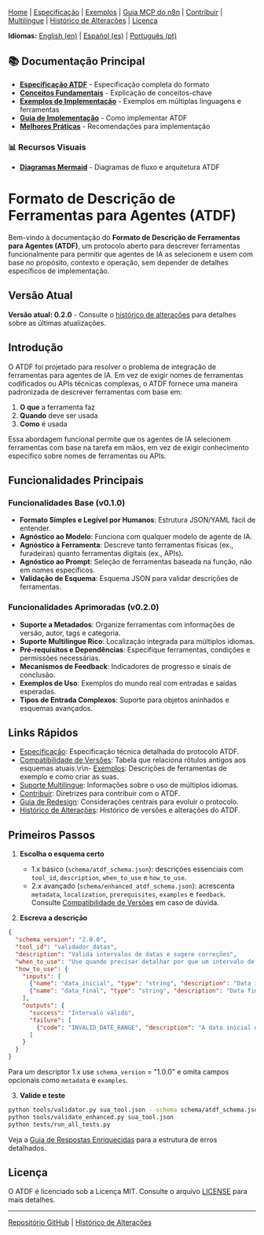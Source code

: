 [Home](index.md) | [Especificação](specification.md) | [Exemplos](examples.md) | [Guia MCP do n8n](n8n_mcp_server_guide.md) | [Contribuir](contributing.md) | [Multilíngue](multilingual.md) | [Histórico de Alterações](changelog.md) | [Licença](license.md)

**Idiomas:** [English (en)](../en/index.md) | [Español (es)](../es/index.md) | [Português (pt)](index.md)

## 📚 Documentação Principal

- **[Especificação ATDF](../docs/ATDF_SPECIFICATION.md)** - Especificação completa do formato
- **[Conceitos Fundamentais](../docs/CONCEPTS.md)** - Explicação de conceitos-chave
- **[Exemplos de Implementação](../docs/examples.md)** - Exemplos em múltiplas linguagens e ferramentas
- **[Guia de Implementação](./IMPLEMENTATION_GUIDE.md)** - Como implementar ATDF
- **[Melhores Práticas](./BEST_PRACTICES.md)** - Recomendações para implementação

### 📊 **Recursos Visuais**
- **[Diagramas Mermaid](../MERMAID_DIAGRAMS.md)** - Diagramas de fluxo e arquitetura ATDF

# Formato de Descrição de Ferramentas para Agentes (ATDF)

Bem-vindo à documentação do **Formato de Descrição de Ferramentas para Agentes (ATDF)**, um protocolo aberto para descrever ferramentas funcionalmente para permitir que agentes de IA as selecionem e usem com base no propósito, contexto e operação, sem depender de detalhes específicos de implementação.

## Versão Atual

**Versão atual: 0.2.0** - Consulte o [histórico de alterações](changelog.md) para detalhes sobre as últimas atualizações.

## Introdução

O ATDF foi projetado para resolver o problema de integração de ferramentas para agentes de IA. Em vez de exigir nomes de ferramentas codificados ou APIs técnicas complexas, o ATDF fornece uma maneira padronizada de descrever ferramentas com base em:

1.  **O que** a ferramenta faz
2.  **Quando** deve ser usada
3.  **Como** é usada

Essa abordagem funcional permite que os agentes de IA selecionem ferramentas com base na tarefa em mãos, em vez de exigir conhecimento específico sobre nomes de ferramentas ou APIs.

## Funcionalidades Principais

### Funcionalidades Base (v0.1.0)
- **Formato Simples e Legível por Humanos**: Estrutura JSON/YAML fácil de entender.
- **Agnóstico ao Modelo**: Funciona com qualquer modelo de agente de IA.
- **Agnóstico à Ferramenta**: Descreve tanto ferramentas físicas (ex., furadeiras) quanto ferramentas digitais (ex., APIs).
- **Agnóstico ao Prompt**: Seleção de ferramentas baseada na função, não em nomes específicos.
- **Validação de Esquema**: Esquema JSON para validar descrições de ferramentas.

### Funcionalidades Aprimoradas (v0.2.0)
- **Suporte a Metadados**: Organize ferramentas com informações de versão, autor, tags e categoria.
- **Suporte Multilíngue Rico**: Localização integrada para múltiplos idiomas.
- **Pré-requisitos e Dependências**: Especifique ferramentas, condições e permissões necessárias.
- **Mecanismos de Feedback**: Indicadores de progresso e sinais de conclusão.
- **Exemplos de Uso**: Exemplos do mundo real com entradas e saídas esperadas.
- **Tipos de Entrada Complexos**: Suporte para objetos aninhados e esquemas avançados.

## Links Rápidos

- [Especificação](specification.md): Especificação técnica detalhada do protocolo ATDF.
- [Compatibilidade de Versões](version_compatibility.md): Tabela que relaciona rótulos antigos aos esquemas atuais.\r\n- [Exemplos](examples.md): Descrições de ferramentas de exemplo e como criar as suas.
- [Suporte Multilíngue](multilingual.md): Informações sobre o uso de múltiplos idiomas.
- [Contribuir](contributing.md): Diretrizes para contribuir com o ATDF.
- [Guia de Redesign](redesign_guidelines.md): Considerações centrais para evoluir o protocolo.
- [Histórico de Alterações](changelog.md): Histórico de versões e alterações do ATDF.

## Primeiros Passos

1. **Escolha o esquema certo**
   - 1.x básico (`schema/atdf_schema.json`): descrições essenciais com `tool_id`, `description`, `when_to_use` e `how_to_use`.
   - 2.x avançado (`schema/enhanced_atdf_schema.json`): acrescenta `metadata`, `localization`, `prerequisites`, `examples` e `feedback`.
   Consulte [Compatibilidade de Versões](version_compatibility.md) em caso de dúvida.

2. **Escreva a descrição**

```json
{
  "schema_version": "2.0.0",
  "tool_id": "validador_datas",
  "description": "Valida intervalos de datas e sugere correções",
  "when_to_use": "Use quando precisar detalhar por que um intervalo de datas é inválido",
  "how_to_use": {
    "inputs": [
      {"name": "data_inicial", "type": "string", "description": "Data inicial ISO 8601", "required": true},
      {"name": "data_final", "type": "string", "description": "Data final ISO 8601", "required": true}
    ],
    "outputs": {
      "success": "Intervalo válido",
      "failure": [
        {"code": "INVALID_DATE_RANGE", "description": "A data inicial deve ser menor que a final"}
      ]
    }
  }
}
```

Para um descriptor 1.x use `schema_version` = "1.0.0" e omita campos opcionais como `metadata` e `examples`.

3. **Valide e teste**

```bash
python tools/validator.py sua_tool.json --schema schema/atdf_schema.json
python tools/validate_enhanced.py sua_tool.json
python tests/run_all_tests.py
```

Veja a [Guia de Respostas Enriquecidas](enriched_responses_guide.md) para a estrutura de erros detalhados.
## Licença

O ATDF é licenciado sob a Licença MIT. Consulte o arquivo [LICENSE](license.md) para mais detalhes.

---

[Repositório GitHub](https://github.com/MauricioPerera/agent-tool-description-format) | [Histórico de Alterações](changelog.md) 
